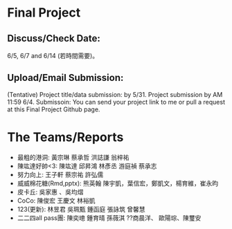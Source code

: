
# Final Project

## Discuss/Check Date: 

6/5, 6/7 and 6/14 (若時間需要)。

## Upload/Email Submission: 

(Tentative) Project title/data submission: by 5/31. 
Project submission by AM 11:59 6/4. 
Submissoin: You can send your project link to me or pull a request at this Final Project Github page. 

# The Teams/Reports

  -  最粗的港洞: 黃宗琳 蔡承哲 洪誌謙 翁梓祐
  -  陳竑達好帥<3: 陳竑達 邱昇鴻 林彥丞 游庭禎 蔡承志
  -  努力向上: 王子軒 蔡宗祐 許弘儒
  -  威威棉花糖(Rmd,pptx): 熊英翰 陳宇凱，葉信宏，鄭凱文，楊育維，崔永昀
  -  皮卡丘: 吳家惠 、吳均熠
  -  CoCo: 陳俊宏 王慶文 林裕凱
  -  123(更新): 林昱君 吳珮甄 鍾函庭 張詠筑 曾馨慧
  -  二二四all pass團: 陳奕璁 鍾育晴 孫薇淇
  ??商晨洋、 歐陽琮、陳璽安
